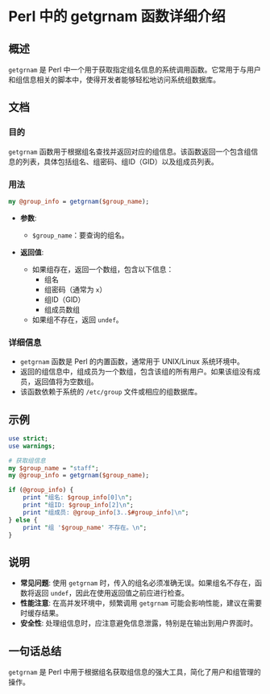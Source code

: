 <!--
Meta Description: # Perl 中的 getgrnam 函数详细介绍 ## 概述 `getgrnam` 是 Perl 中一个用于获取指定组名信息的系统调用函数。它常用于与用户和组信息相关的脚本中，使得开发者能够轻松地访问系统组数据库。 ## 文档 ### 目的 `getgrnam` 函数用于根据组名查找并返回对应的组...
Meta Keywords: getgrnam, group_info, perl, group_name, print
-->

# Perl 中的 getgrnam 函数详细介绍

## 概述
`getgrnam` 是 Perl 中一个用于获取指定组名信息的系统调用函数。它常用于与用户和组信息相关的脚本中，使得开发者能够轻松地访问系统组数据库。

## 文档
### 目的
`getgrnam` 函数用于根据组名查找并返回对应的组信息。该函数返回一个包含组信息的列表，具体包括组名、组密码、组ID（GID）以及组成员列表。

### 用法
```perl
my @group_info = getgrnam($group_name);
```
- **参数**: 
  - `$group_name`：要查询的组名。
  
- **返回值**: 
  - 如果组存在，返回一个数组，包含以下信息：
    - 组名
    - 组密码（通常为 `x`）
    - 组ID（GID）
    - 组成员数组
  - 如果组不存在，返回 `undef`。

### 详细信息
- `getgrnam` 函数是 Perl 的内置函数，通常用于 UNIX/Linux 系统环境中。
- 返回的组信息中，组成员为一个数组，包含该组的所有用户。如果该组没有成员，返回值将为空数组。
- 该函数依赖于系统的 `/etc/group` 文件或相应的组数据库。

## 示例
```perl
use strict;
use warnings;

# 获取组信息
my $group_name = "staff";
my @group_info = getgrnam($group_name);

if (@group_info) {
    print "组名: $group_info[0]\n";
    print "组ID: $group_info[2]\n";
    print "组成员: @group_info[3..$#group_info]\n";
} else {
    print "组 '$group_name' 不存在。\n";
}
```

## 说明
- **常见问题**: 使用 `getgrnam` 时，传入的组名必须准确无误。如果组名不存在，函数将返回 `undef`，因此在使用返回值之前应进行检查。
- **性能注意**: 在高并发环境中，频繁调用 `getgrnam` 可能会影响性能，建议在需要时缓存结果。
- **安全性**: 处理组信息时，应注意避免信息泄露，特别是在输出到用户界面时。

## 一句话总结
`getgrnam` 是 Perl 中用于根据组名获取组信息的强大工具，简化了用户和组管理的操作。